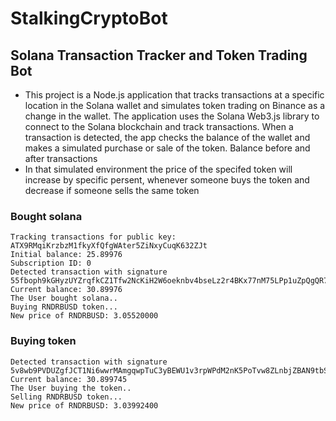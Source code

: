 # StalkingCryptoBot

## Solana Transaction Tracker and Token Trading Bot
- This project is a Node.js application that tracks transactions at a specific location in the Solana wallet and simulates token trading on Binance as a change in the wallet. The application uses the Solana Web3.js library to connect to the Solana blockchain and track transactions. When a transaction is detected, the app checks the balance of the wallet and makes a simulated purchase or sale of the token. Balance before and after transactions
- In that simulated environment the price of the specifed token will increase by specific persent, whenever someone buys the token and decrease if someone sells the same token

### Bought solana
```
Tracking transactions for public key: ATX9RMqiKrzbzM1fkyXfQfgWAter5ZiNxyCuqK632ZJt
Initial balance: 25.89976
Subscription ID: 0
Detected transaction with signature 55fboph9kGHyzUYZrqfkCZ1Tfw2NcKiH2W6oeknbv4bseLz2r4BKx77nM75LPp1uZpQgQR75UFYwBPLcHfhoXLFd
Current balance: 30.89976
The User bought solana..
Buying RNDRBUSD token...
New price of RNDRBUSD: 3.05520000
```
### Buying  token

```
Detected transaction with signature 5v8wb9PVDUZgfJCT1Ni6wwrMAmgqwpTuC3yBEWU1v3rpWPdM2nK5PoTvw8ZLnbjZBAN9tbSXWRfnz1SQcwDTAzB
Current balance: 30.899745
The User buying the token..
Selling RNDRBUSD token...
New price of RNDRBUSD: 3.03992400
```
